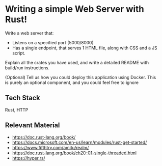 # Writing a simple Web Server with Rust!

Write a web server that:
- Listens on a specified port (5000/8000)
- Has a single endpoint, that serves 1 HTML file, along with CSS and a JS script. 

Explain all the crates you have used, and write a detailed README with build/run instructions. 

(Optional) Tell us how you could deploy this application using Docker. This is purely an optional component, and you could feel free to ignore

## Tech Stack
Rust, HTTP


## Relevant Material
- https://doc.rust-lang.org/book/
- https://docs.microsoft.com/en-us/learn/modules/rust-get-started/
- https://www.fifthtry.com/amitu/realm/
- https://doc.rust-lang.org/book/ch20-01-single-threaded.html
- https://hyper.rs/
